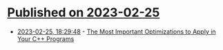# [Published on 2023-02-25](index.md)

* [2023-02-25, 18:29:48](https://lobste.rs/s/ykl8my/most_important_optimizations_apply_your) - [The Most Important Optimizations to Apply in Your C++ Programs](https://www.youtube.com/watch?v=qCjEN5XRzHc)
